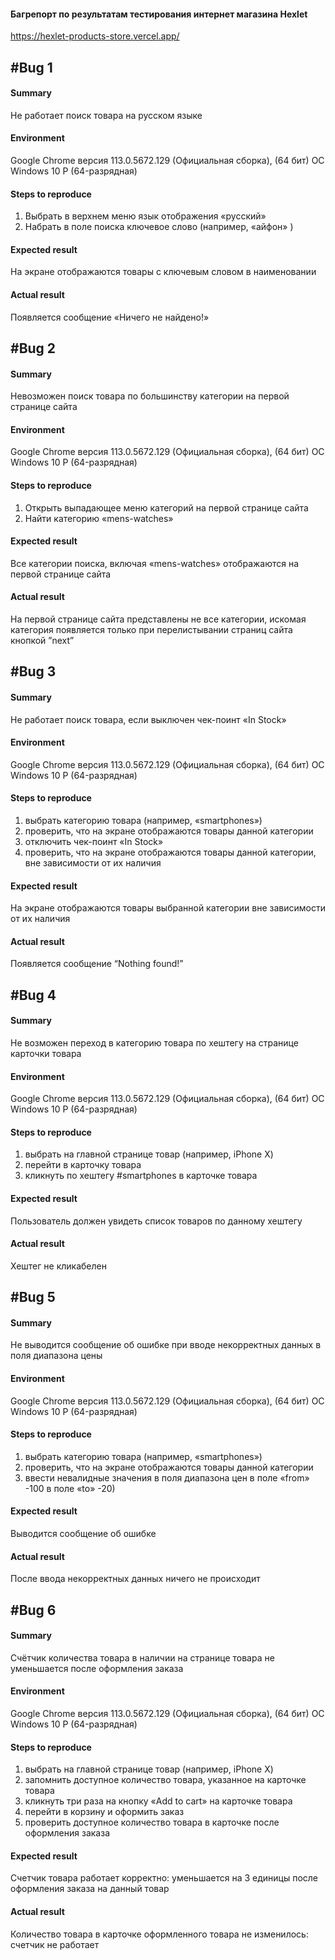 ####  Багрепорт по результатам  тестирования интернет магазина Hexlet
https://hexlet-products-store.vercel.app/

## #Bug 1
	
#### Summary
Не работает поиск товара на русском языке

####  Environment
Google Chrome версия 113.0.5672.129 (Официальная сборка), (64 бит)
ОС Windows 10 P (64-разрядная)

#### Steps to reproduce
1) Выбрать в верхнем меню язык  отображения «русский»
2) Набрать в поле поиска ключевое слово (например, «айфон» )

#### Expected result
На экране отображаются товары с ключевым словом в наименовании

#### Actual result
Появляется сообщение «Ничего не найдено!»




## #Bug 2

#### Summary
Невозможен поиск товара по большинству категории на первой странице сайта 

####  Environment
Google Chrome версия 113.0.5672.129 (Официальная сборка), (64 бит)
ОС Windows 10 P (64-разрядная)

#### Steps to reproduce
1) Открыть выпадающее меню категорий на первой странице сайта 
2) Найти категорию «mens-watches»

#### Expected result
Все категории поиска, включая «mens-watches» отображаются на первой странице сайта

#### Actual result
На первой странице сайта представлены не все категории, искомая категория появляется только при перелистывании страниц сайта кнопкой ”next”



## #Bug 3

#### Summary
Не работает поиск товара, если выключен чек-поинт  «In Stock»

####  Environment
Google Chrome версия 113.0.5672.129 (Официальная сборка), (64 бит)
ОС Windows 10 P (64-разрядная)

#### Steps to reproduce
1) выбрать категорию товара (например, «smartphones»)
2) проверить, что на экране  отображаются товары данной категории
3) отключить чек-поинт «In Stock»
4) проверить, что на экране отображаются товары данной категории, вне зависимости от их наличия

#### Expected result
На экране отображаются товары выбранной категории вне зависимости от их наличия

#### Actual result
Появляется сообщение “Nothing found!”



## #Bug 4

#### Summary
Не возможен переход в категорию товара по хештегу на странице карточки товара

####  Environment
Google Chrome версия 113.0.5672.129 (Официальная сборка), (64 бит)
ОС Windows 10 P (64-разрядная)

#### Steps to reproduce
1) выбрать на главной странице товар (например,  iPhone X)
2) перейти в карточку товара 
3) кликнуть по хештегу #smartphones в карточке товара

#### Expected result
Пользователь должен увидеть список  товаров  по данному  хештегу

#### Actual result
Хештег не кликабелен



## #Bug 5

#### Summary
 Не выводится сообщение об ошибке при вводе некорректных данных в поля диапазона цены

####  Environment
Google Chrome версия 113.0.5672.129 (Официальная сборка), (64 бит)
ОС Windows 10 P (64-разрядная)

#### Steps to reproduce
1) выбрать категорию товара (например, «smartphones»)
2) проверить, что на экране  отображаются товары данной категории
3) ввести невалидные значения в поля диапазона цен в поле «from» -100 в поле «to» -20)

#### Expected result
Выводится сообщение об ошибке 

#### Actual result
После ввода некорректных данных ничего не происходит



## #Bug 6

#### Summary
Счётчик количества товара в наличии на странице товара не уменьшается после оформления заказа

####  Environment
Google Chrome версия 113.0.5672.129 (Официальная сборка), (64 бит)
ОС Windows 10 P (64-разрядная)

#### Steps to reproduce
1) выбрать на главной странице товар (например,  iPhone X)
2) запомнить доступное количество товара, указанное на карточке товара
3) кликнуть три раза на кнопку «Add to cart» на карточке товара
4) перейти в корзину и оформить заказ
5) проверить доступное количество товара в карточке после оформления заказа

#### Expected result
Счетчик товара работает корректно: уменьшается на 3 единицы  после оформления заказа на данный товар

#### Actual result
Количество товара в карточке оформленного товара не изменилось: счетчик не работает



